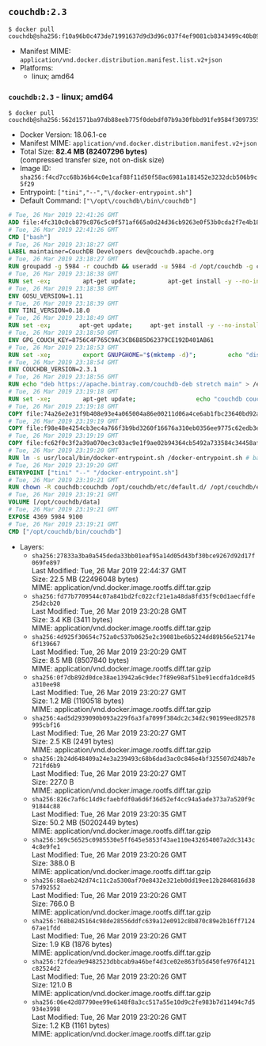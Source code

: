 ## `couchdb:2.3`

```console
$ docker pull couchdb@sha256:f10a96b0c473de71991637d9d3d96c037f4ef9081cb8343499c40b898caf1d53
```

-	Manifest MIME: `application/vnd.docker.distribution.manifest.list.v2+json`
-	Platforms:
	-	linux; amd64

### `couchdb:2.3` - linux; amd64

```console
$ docker pull couchdb@sha256:562d1571ba97db88eeb775f0debdf07b9a30fbbd91fe9584f3097355e44589cd
```

-	Docker Version: 18.06.1-ce
-	Manifest MIME: `application/vnd.docker.distribution.manifest.v2+json`
-	Total Size: **82.4 MB (82407296 bytes)**  
	(compressed transfer size, not on-disk size)
-	Image ID: `sha256:f4cd7cc68b36b64c0e1caf88f11d50f58ac6981a181452e3232dcb506b9c5f29`
-	Entrypoint: `["tini","--","\/docker-entrypoint.sh"]`
-	Default Command: `["\/opt\/couchdb\/bin\/couchdb"]`

```dockerfile
# Tue, 26 Mar 2019 22:41:26 GMT
ADD file:4fc310c0cb879c876c5c0f571af665a0d24d36cb9263e0f53b0cda2f7e4b1844 in / 
# Tue, 26 Mar 2019 22:41:26 GMT
CMD ["bash"]
# Tue, 26 Mar 2019 23:18:27 GMT
LABEL maintainer=CouchDB Developers dev@couchdb.apache.org
# Tue, 26 Mar 2019 23:18:27 GMT
RUN groupadd -g 5984 -r couchdb && useradd -u 5984 -d /opt/couchdb -g couchdb couchdb
# Tue, 26 Mar 2019 23:18:38 GMT
RUN set -ex;         apt-get update;         apt-get install -y --no-install-recommends                 apt-transport-https                 ca-certificates                 dirmngr                 gnupg         ;         rm -rf /var/lib/apt/lists/*
# Tue, 26 Mar 2019 23:18:38 GMT
ENV GOSU_VERSION=1.11
# Tue, 26 Mar 2019 23:18:39 GMT
ENV TINI_VERSION=0.18.0
# Tue, 26 Mar 2019 23:18:49 GMT
RUN set -ex; 		apt-get update; 	apt-get install -y --no-install-recommends wget; 	rm -rf /var/lib/apt/lists/*; 		dpkgArch="$(dpkg --print-architecture | awk -F- '{ print $NF }')"; 		wget -O /usr/local/bin/gosu "https://github.com/tianon/gosu/releases/download/${GOSU_VERSION}/gosu-$dpkgArch"; 	wget -O /usr/local/bin/gosu.asc "https://github.com/tianon/gosu/releases/download/$GOSU_VERSION/gosu-$dpkgArch.asc"; 	export GNUPGHOME="$(mktemp -d)";         echo "disable-ipv6" >> ${GNUPGHOME}/dirmngr.conf;         for server in $(shuf -e pgpkeys.mit.edu             ha.pool.sks-keyservers.net             hkp://p80.pool.sks-keyservers.net:80             pgp.mit.edu) ; do         gpg --batch --keyserver $server --recv-keys B42F6819007F00F88E364FD4036A9C25BF357DD4 && break || : ;         done; 	gpg --batch --verify /usr/local/bin/gosu.asc /usr/local/bin/gosu; 	rm -rf "$GNUPGHOME" /usr/local/bin/gosu.asc; 	chmod +x /usr/local/bin/gosu; 	gosu nobody true;     	wget -O /usr/local/bin/tini "https://github.com/krallin/tini/releases/download/v${TINI_VERSION}/tini-$dpkgArch"; 	wget -O /usr/local/bin/tini.asc "https://github.com/krallin/tini/releases/download/v${TINI_VERSION}/tini-$dpkgArch.asc"; 	export GNUPGHOME="$(mktemp -d)";         echo "disable-ipv6" >> ${GNUPGHOME}/dirmngr.conf;         for server in $(shuf -e pgpkeys.mit.edu             ha.pool.sks-keyservers.net             hkp://p80.pool.sks-keyservers.net:80             pgp.mit.edu) ; do         gpg --batch --keyserver $server --recv-keys 595E85A6B1B4779EA4DAAEC70B588DFF0527A9B7 && break || : ;         done; 	gpg --batch --verify /usr/local/bin/tini.asc /usr/local/bin/tini; 	rm -rf "$GNUPGHOME" /usr/local/bin/tini.asc; 	chmod +x /usr/local/bin/tini;         apt-get purge -y --auto-remove wget; 	tini --version
# Tue, 26 Mar 2019 23:18:50 GMT
ENV GPG_COUCH_KEY=8756C4F765C9AC3CB6B85D62379CE192D401AB61
# Tue, 26 Mar 2019 23:18:53 GMT
RUN set -xe;         export GNUPGHOME="$(mktemp -d)";         echo "disable-ipv6" >> ${GNUPGHOME}/dirmngr.conf;         for server in $(shuf -e pgpkeys.mit.edu             ha.pool.sks-keyservers.net             hkp://p80.pool.sks-keyservers.net:80             pgp.mit.edu) ; do                 gpg --batch --keyserver $server --recv-keys $GPG_COUCH_KEY && break || : ;         done;         gpg --batch --export $GPG_COUCH_KEY > /etc/apt/trusted.gpg.d/couchdb.gpg;         command -v gpgconf && gpgconf --kill all || :;         rm -rf "$GNUPGHOME";         apt-key list
# Tue, 26 Mar 2019 23:18:54 GMT
ENV COUCHDB_VERSION=2.3.1
# Tue, 26 Mar 2019 23:18:56 GMT
RUN echo "deb https://apache.bintray.com/couchdb-deb stretch main" > /etc/apt/sources.list.d/couchdb.list
# Tue, 26 Mar 2019 23:19:18 GMT
RUN set -xe;         apt-get update;                 echo "couchdb couchdb/mode select none" | debconf-set-selections;         DEBIAN_FRONTEND=noninteractive apt-get install -y --allow-downgrades --allow-remove-essential --allow-change-held-packages                 couchdb="$COUCHDB_VERSION"~stretch         ;         rmdir /var/lib/couchdb /var/log/couchdb;         rm /opt/couchdb/data /opt/couchdb/var/log;         mkdir -p /opt/couchdb/data /opt/couchdb/var/log;         chown couchdb:couchdb /opt/couchdb/data /opt/couchdb/var/log;         chmod 777 /opt/couchdb/data /opt/couchdb/var/log;         rm /opt/couchdb/etc/default.d/10-filelog.ini;         rm -rf /var/lib/apt/lists/*
# Tue, 26 Mar 2019 23:19:18 GMT
COPY file:74a26e2e31f9b408e93e4a065004a86e00211d06a4ce6ab1fbc23640bd92a929 in /opt/couchdb/etc/default.d/ 
# Tue, 26 Mar 2019 23:19:19 GMT
COPY file:f98e48e4254cb3ec4a766f3b9bd3260f16676a310eb0356ee9775c62edb3e8f3 in /opt/couchdb/etc/ 
# Tue, 26 Mar 2019 23:19:19 GMT
COPY file:fc62f0c3f2a39a070ec3c03ac9e1f9ae02b94364cb5492a733584c34458af969 in /usr/local/bin 
# Tue, 26 Mar 2019 23:19:20 GMT
RUN ln -s usr/local/bin/docker-entrypoint.sh /docker-entrypoint.sh # backwards compat
# Tue, 26 Mar 2019 23:19:20 GMT
ENTRYPOINT ["tini" "--" "/docker-entrypoint.sh"]
# Tue, 26 Mar 2019 23:19:21 GMT
RUN chown -R couchdb:couchdb /opt/couchdb/etc/default.d/ /opt/couchdb/etc/vm.args
# Tue, 26 Mar 2019 23:19:21 GMT
VOLUME [/opt/couchdb/data]
# Tue, 26 Mar 2019 23:19:21 GMT
EXPOSE 4369 5984 9100
# Tue, 26 Mar 2019 23:19:21 GMT
CMD ["/opt/couchdb/bin/couchdb"]
```

-	Layers:
	-	`sha256:27833a3ba0a545deda33bb01eaf95a14d05d43bf30bce9267d92d17f069fe897`  
		Last Modified: Tue, 26 Mar 2019 22:44:37 GMT  
		Size: 22.5 MB (22496048 bytes)  
		MIME: application/vnd.docker.image.rootfs.diff.tar.gzip
	-	`sha256:fd77b7709544c07a841bd2fc022cf21e1a48da8fd35f9c0d1aecfdfe25d2cb20`  
		Last Modified: Tue, 26 Mar 2019 23:20:28 GMT  
		Size: 3.4 KB (3411 bytes)  
		MIME: application/vnd.docker.image.rootfs.diff.tar.gzip
	-	`sha256:4d925f30654c752a0c537b0625e2c39081be6b5224dd89b56e52174e6f139667`  
		Last Modified: Tue, 26 Mar 2019 23:20:29 GMT  
		Size: 8.5 MB (8507840 bytes)  
		MIME: application/vnd.docker.image.rootfs.diff.tar.gzip
	-	`sha256:0f7db892d0dce38ae13942a6c9dec7f89e98af51be91ecdfa1dce8d5a310ee98`  
		Last Modified: Tue, 26 Mar 2019 23:20:27 GMT  
		Size: 1.2 MB (1190518 bytes)  
		MIME: application/vnd.docker.image.rootfs.diff.tar.gzip
	-	`sha256:4ad5d2939090b093a229f6a3fa7099f384dc2c34d2c90199eed82578995cbf16`  
		Last Modified: Tue, 26 Mar 2019 23:20:27 GMT  
		Size: 2.5 KB (2491 bytes)  
		MIME: application/vnd.docker.image.rootfs.diff.tar.gzip
	-	`sha256:2b24d648409a24e3a239493c68b6dad3ac0c846e4bf325507d248b7e721fd6b9`  
		Last Modified: Tue, 26 Mar 2019 23:20:27 GMT  
		Size: 227.0 B  
		MIME: application/vnd.docker.image.rootfs.diff.tar.gzip
	-	`sha256:826c7af6c14d9cfaebfdf0a6d6f36d52ef4cc94a5ade373a7a520f9c91844c88`  
		Last Modified: Tue, 26 Mar 2019 23:20:35 GMT  
		Size: 50.2 MB (50202449 bytes)  
		MIME: application/vnd.docker.image.rootfs.diff.tar.gzip
	-	`sha256:369c56525c0985530e5ff645e5853f43ae110e432654007a2dc3143c4c8e9fe1`  
		Last Modified: Tue, 26 Mar 2019 23:20:26 GMT  
		Size: 388.0 B  
		MIME: application/vnd.docker.image.rootfs.diff.tar.gzip
	-	`sha256:88aeb242d74c11c2a5300af70e8432e321eb0dd19ee12b2846816d3857d92552`  
		Last Modified: Tue, 26 Mar 2019 23:20:26 GMT  
		Size: 766.0 B  
		MIME: application/vnd.docker.image.rootfs.diff.tar.gzip
	-	`sha256:768b8245164c98de28556ddfc639a12e0912c8b870c89e2b16ff712467ae1fdd`  
		Last Modified: Tue, 26 Mar 2019 23:20:26 GMT  
		Size: 1.9 KB (1876 bytes)  
		MIME: application/vnd.docker.image.rootfs.diff.tar.gzip
	-	`sha256:f2fdea9e9482523dbbcab9a46bef4d3ce02e863fb5d450fe976f4121c82524d2`  
		Last Modified: Tue, 26 Mar 2019 23:20:26 GMT  
		Size: 121.0 B  
		MIME: application/vnd.docker.image.rootfs.diff.tar.gzip
	-	`sha256:06e42d87790ee99e6148f8a3cc517a55e10d9c2fe983b7d11494c7d5934e3998`  
		Last Modified: Tue, 26 Mar 2019 23:20:26 GMT  
		Size: 1.2 KB (1161 bytes)  
		MIME: application/vnd.docker.image.rootfs.diff.tar.gzip
